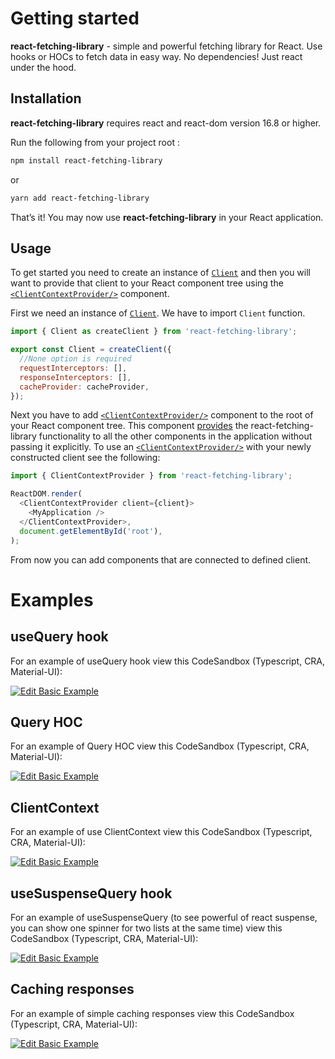 # Getting started

__react-fetching-library__ -  simple and powerful fetching library for React. Use hooks or HOCs to fetch data in easy way. No dependencies! Just react under the hood.

## Installation

__react-fetching-library__ requires react and react-dom version 16.8 or higher.

Run the following from your project root :

```sh
npm install react-fetching-library
```
or
```sh
yarn add react-fetching-library
```

That’s it! You may now use __react-fetching-library__ in your React application.

## Usage

To get started you need to create an instance of [`Client`][] and then you will want to provide that client to your React component tree using the [`<ClientContextProvider/>`][] component. 

First we need an instance of [`Client`][]. We have to import `Client` function.

```js
import { Client as createClient } from 'react-fetching-library';

export const Client = createClient({
  //None option is required
  requestInterceptors: [],
  responseInterceptors: [],
  cacheProvider: cacheProvider,
});
```

Next you have to add [`<ClientContextProvider/>`][] component to the root of your React component tree. This component [provides](https://reactjs.org/docs/context.html) the react-fetching-library functionality to all the other components in the application without passing it explicitly. To use an [`<ClientContextProvider/>`][] with your newly constructed client see the following:

```js
import { ClientContextProvider } from 'react-fetching-library';

ReactDOM.render(
  <ClientContextProvider client={client}>
    <MyApplication />
  </ClientContextProvider>,
  document.getElementById('root'),
);
```

From now you can add components that are connected to defined client.

[`<ClientContextProvider/>`]: https://example.com
[`Client`]: https://example.com

# Examples

## useQuery hook

For an example of useQuery hook view this CodeSandbox (Typescript, CRA, Material-UI):

[![Edit Basic Example](https://codesandbox.io/static/img/play-codesandbox.svg)](https://codesandbox.io/s/github/marcin-piela/react-fetching-library/tree/master/examples/use-query-hook)

## Query HOC

For an example of Query HOC view this CodeSandbox (Typescript, CRA, Material-UI):

[![Edit Basic Example](https://codesandbox.io/static/img/play-codesandbox.svg)](https://codesandbox.io/s/github/marcin-piela/react-fetching-library/tree/master/examples/query-hoc)

## ClientContext

For an example of use ClientContext view this CodeSandbox (Typescript, CRA, Material-UI):

[![Edit Basic Example](https://codesandbox.io/static/img/play-codesandbox.svg)](https://codesandbox.io/s/github/marcin-piela/react-fetching-library/tree/master/examples/client-context)

## useSuspenseQuery hook

For an example of useSuspenseQuery (to see powerful of react suspense, you can show one spinner for two lists at the same time) view this CodeSandbox (Typescript, CRA, Material-UI):

[![Edit Basic Example](https://codesandbox.io/static/img/play-codesandbox.svg)](https://codesandbox.io/s/github/marcin-piela/react-fetching-library/tree/master/examples/use-suspense-query-hook)

## Caching responses

For an example of simple caching responses view this CodeSandbox (Typescript, CRA, Material-UI):

[![Edit Basic Example](https://codesandbox.io/static/img/play-codesandbox.svg)](https://codesandbox.io/s/github/marcin-piela/react-fetching-library/tree/master/examples/cache-provider)

